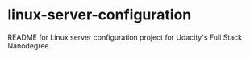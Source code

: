# linux-server-configuration
README for Linux server configuration project for Udacity's Full Stack Nanodegree.
